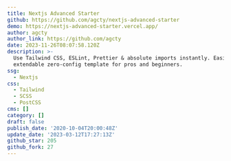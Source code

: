 ```yaml
---
title: Nextjs Advanced Starter
github: https://github.com/agcty/nextjs-advanced-starter
demo: https://nextjs-advanced-starter.vercel.app/
author: agcty
author_link: https://github.com/agcty
date: 2023-11-26T08:07:58.120Z
description: >-
  Use Tailwind CSS, ESLint, Prettier & absolute imports instantly. Easily
  extendable zero-config template for pros and beginners.
ssg:
  - Nextjs
css:
  - Tailwind
  - SCSS
  - PostCSS
cms: []
category: []
draft: false
publish_date: '2020-10-04T20:00:48Z'
update_date: '2023-03-12T17:27:13Z'
github_star: 205
github_fork: 27
---
```

